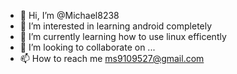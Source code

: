 - 👋 Hi, I’m @Michael8238
- 👀 I’m interested in learning android completely
- 🌱 I’m currently learning how to use linux efficently
- 💞️ I’m looking to collaborate on ...
- 📫 How to reach me ms9109527@gmail.com

<!---
Michael8238/Michael8238 is a ✨ special ✨ repository because its `README.md` (this file) appears on your GitHub profile.
You can click the Preview link to take a look at your changes.
--->
